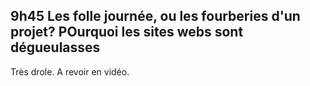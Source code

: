 9h45 Les folle journée, ou les fourberies d'un projet? POurquoi les sites webs sont dégueulasses
------------------------------------------------------------------------------------------------

Très drole. A revoir en vidéo.

